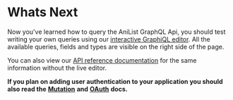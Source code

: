 # Whats Next

Now you've learned how to query the AniList GraphQL Api, you should test writing your own queries using our [interactive GraphiQL editor](https://anilist.co/graphiql). All the available queries, fields and types are visible on the right side of the page.

You can also view our [API reference documentation](https://anilist.github.io/ApiV2-GraphQL-Docs/) for the same information without the live editor.

**If you plan on adding user authentication to your application you should also read the** [**Mutation**](https://anilist.gitbook.io/anilist-apiv2-docs/overview/graphql/mutations) **and** [**OAuth**](https://anilist.gitbook.io/anilist-apiv2-docs/overview/oauth) **docs.**

